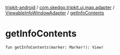 [tripkit-android](../../index.md) / [com.skedgo.tripkit.ui.map.adapter](../index.md) / [ViewableInfoWindowAdapter](index.md) / [getInfoContents](./get-info-contents.md)

# getInfoContents

`fun getInfoContents(marker: Marker!): View!`